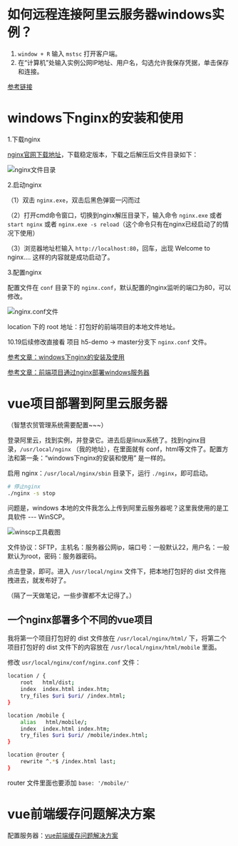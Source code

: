 # 如何远程连接阿里云服务器windows实例？

1. `window + R` 输入 `mstsc` 打开客户端。
2. 在“计算机”处输入实例公网IP地址、用户名，勾选允许我保存凭据，单击保存和连接。

[参考链接](https://developer.aliyun.com/article/708814)

# windows下nginx的安装和使用

1.下载nginx

[nginx官网下载地址](http://nginx.org/en/download.html)，下载稳定版本，下载之后解压后文件目录如下：

![nginx文件目录](http://book.awebone.com/nginx-detail-file.png)

2.启动nginx

（1）双击 `nginx.exe`，双击后黑色弹窗一闪而过

（2）打开cmd命令窗口，切换到nginx解压目录下，输入命令 `nginx.exe` 或者 `start nginx` 或者 `nginx.exe -s reload`（这个命令只有在nginx已经启动了的情况下使用）

（3）浏览器地址栏输入 `http://localhost:80`，回车，出现 Welcome to nginx.... 这样的内容就是成功启动了。

3.配置nginx

配置文件在 `conf` 目录下的 `nginx.conf`，默认配置的nginx监听的端口为80，可以修改。

![nginx.conf文件](http://book.awebone.com/nginx-conf.png)

location 下的 root 地址：打包好的前端项目的本地文件地址。

10.19后续修改直接看 项目 h5-demo -> master分支下 `nginx.conf` 文件。

[参考文章：windows下nginx的安装及使用](https://www.cnblogs.com/jiangwangxiang/p/8481661.html)

[参考文章：前端项目通过nginx部署windows服务器](https://blog.csdn.net/Liw_J/article/details/106281530)

# vue项目部署到阿里云服务器

（智慧农贸管理系统需要配置~~~）

登录阿里云，找到实例，并登录它。进去后是linux系统了。找到nginx目录，`/usr/local/nginx` （我的地址），在里面就有 conf，html等文件了。配置方法和第一条：“windows下nginx的安装和使用” 是一样的。

启用 nginx：`/usr/local/nginx/sbin` 目录下，运行 `./nginx`，即可启动。

```bash
# 停止nginx
./nginx -s stop 
```

问题是，windows 本地的文件我怎么上传到阿里云服务器呢？这里我使用的是工具软件 --- WinSCP。

![winscp工具截图](http://book.awebone.com/winscp.png)

文件协议：SFTP，主机名：服务器公网ip，端口号：一般默认22，用户名：一般默认为root，密码：服务器密码。

点击登录，即可。进入 `/usr/local/nginx` 文件下，把本地打包好的 dist 文件拖拽进去，就发布好了。

（隔了一天做笔记，一些步骤都不太记得了。）

## 一个nginx部署多个不同的vue项目

我将第一个项目打包好的 dist 文件放在 `/usr/local/nginx/html/` 下，将第二个项目打包好的 dist 文件下的内容放在 `/usr/local/nginx/html/mobile` 里面。

修改 `usr/local/nginx/conf/nginx.conf` 文件： 

```bash
location / {
	root   html/dist;
    index  index.html index.htm;
    try_files $uri $uri/ /index.html;
}

location /mobile {
    alias   html/mobile/;
    index  index.html index.htm;
    try_files $uri $uri/ /mobile/index.html;
}

location @router {
	rewrite ^.*$ /index.html last;
}
```

router 文件里面也要添加 `base: '/mobile/'`

# vue前端缓存问题解决方案

配置服务器：[vue前端缓存问题解决方案](https://blog.csdn.net/Mr_linjw/article/details/102812503)